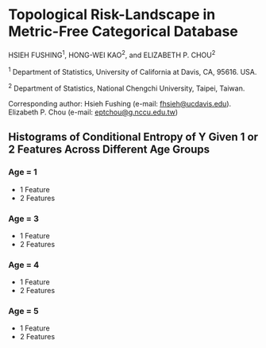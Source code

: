 # Topological Risk-Landscape in Metric-Free Categorical Database

HSIEH FUSHING<sup>1</sup>, HONG-WEI KAO<sup>2</sup>, and ELIZABETH P. CHOU<sup>2</sup>

<sup>1</sup> Department of Statistics, University of California at Davis, CA, 95616. USA. 

<sup>2</sup> Department of Statistics, National Chengchi University, Taipei, Taiwan.

Corresponding author: Hsieh Fushing (e-mail: fhsieh@ucdavis.edu). Elizabeth P. Chou (e-mail: eptchou@g.nccu.edu.tw)

## Histograms of Conditional Entropy of Y Given 1 or 2 Features Across Different Age Groups

### Age = 1
- 1 Feature
- 2 Features
  
### Age = 3
- 1 Feature
- 2 Features

### Age = 4
- 1 Feature
- 2 Features

### Age = 5
- 1 Feature
- 2 Features

